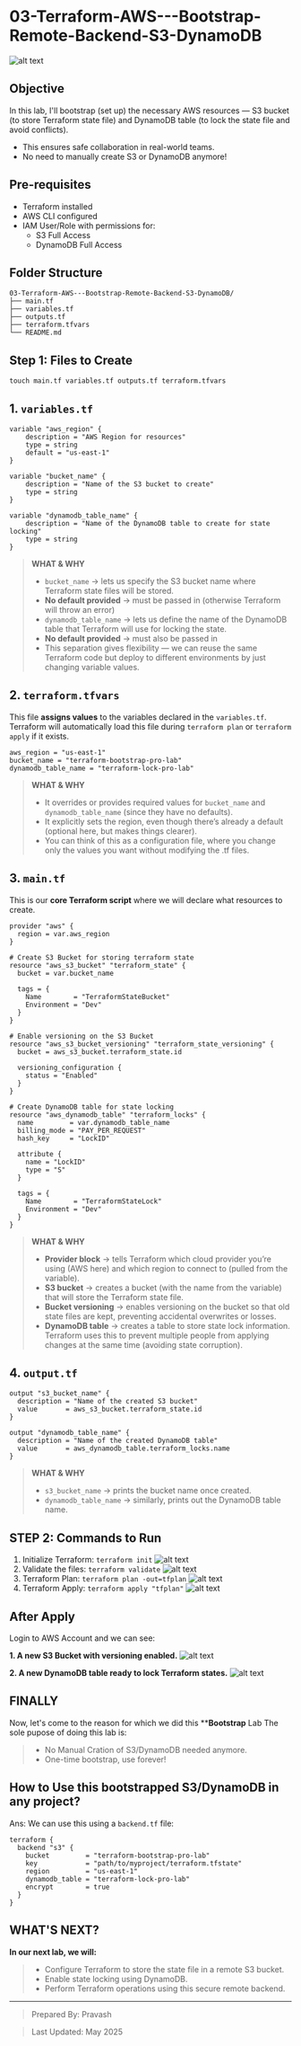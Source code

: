 # 03-Terraform-AWS---Bootstrap-Remote-Backend-S3-DynamoDB

![alt text](Images/Pravash_Logo_Small.png)
## Objective
In this lab, I'll bootstrap (set up) the necessary AWS resources —
S3 bucket (to store Terraform state file) and
DynamoDB table (to lock the state file and avoid conflicts).

- This ensures safe collaboration in real-world teams.
- No need to manually create S3 or DynamoDB anymore!

## Pre-requisites

- Terraform installed
- AWS CLI configured
- IAM User/Role with permissions for:
    - S3 Full Access
    - DynamoDB Full Access


## Folder Structure
```
03-Terraform-AWS---Bootstrap-Remote-Backend-S3-DynamoDB/
├── main.tf
├── variables.tf
├── outputs.tf
├── terraform.tfvars
└── README.md
```

## Step 1: Files to Create

```
touch main.tf variables.tf outputs.tf terraform.tfvars 
```

## 1. `variables.tf` 
```
variable "aws_region" {
    description = "AWS Region for resources"
    type = string
    default = "us-east-1"
}

variable "bucket_name" {
    description = "Name of the S3 bucket to create"
    type = string
}

variable "dynamodb_table_name" {
    description = "Name of the DynamoDB table to create for state locking"
    type = string
}
```
> **WHAT & WHY**
> - `bucket_name` → lets us specify the S3 bucket name where Terraform state files will be stored.
> - **No default provided** → must be passed in (otherwise Terraform will throw an error)
> - `dynamodb_table_name` → lets us define the name of the DynamoDB table that Terraform will use for locking the state.
> - **No default provided** → must also be passed in
> - This separation gives flexibility — we can reuse the same Terraform code but deploy to different environments by just changing variable values.

## 2. `terraform.tfvars`
This file **assigns values** to the variables declared in the `variables.tf`.
Terraform will automatically load this file during `terraform plan` or `terraform apply` if it exists.
```
aws_region = "us-east-1"
bucket_name = "terraform-bootstrap-pro-lab"
dynamodb_table_name = "terraform-lock-pro-lab"
```
> **WHAT & WHY**
> - It overrides or provides required values for `bucket_name` and `dynamodb_table_name` (since they have no defaults).
> - It explicitly sets the region, even though there’s already a default (optional here, but makes things clearer).
> - You can think of this as a configuration file, where you change only the values you want without modifying the .tf files.

## 3. `main.tf`
This is our **core Terraform script** where we will declare what resources to create.

```
provider "aws" {
  region = var.aws_region
}

# Create S3 Bucket for storing terraform state
resource "aws_s3_bucket" "terraform_state" {
  bucket = var.bucket_name

  tags = {
    Name        = "TerraformStateBucket"
    Environment = "Dev"
  }
}

# Enable versioning on the S3 Bucket
resource "aws_s3_bucket_versioning" "terraform_state_versioning" {
  bucket = aws_s3_bucket.terraform_state.id

  versioning_configuration {
    status = "Enabled"
  }
}

# Create DynamoDB table for state locking
resource "aws_dynamodb_table" "terraform_locks" {
  name         = var.dynamodb_table_name
  billing_mode = "PAY_PER_REQUEST"
  hash_key     = "LockID"

  attribute {
    name = "LockID"
    type = "S"
  }

  tags = {
    Name        = "TerraformStateLock"
    Environment = "Dev"
  }
}
```

> **WHAT & WHY**
> - **Provider block** → tells Terraform which cloud provider you’re using (AWS here) and which region to connect to (pulled from the variable).
> - **S3 bucket** → creates a bucket (with the name from the variable) that will store the Terraform state file.
> - **Bucket versioning** → enables versioning on the bucket so that old state files are kept, preventing accidental overwrites or losses.
> - **DynamoDB table** → creates a table to store state lock information. Terraform uses this to prevent multiple people from applying changes at the same time (avoiding state corruption).

## 4. `output.tf`
```
output "s3_bucket_name" {
  description = "Name of the created S3 bucket"
  value       = aws_s3_bucket.terraform_state.id
}

output "dynamodb_table_name" {
  description = "Name of the created DynamoDB table"
  value       = aws_dynamodb_table.terraform_locks.name
}
```
> **WHAT & WHY**
> - `s3_bucket_name` → prints the bucket name once created.
> - `dynamodb_table_name` → similarly, prints out the DynamoDB table name.

## STEP 2: Commands to Run

1. Initialize Terraform:
```terraform init```
![alt text](/Images/image.png)
2. Validate the files:
```terraform validate```
![alt text](/Images/image-1.png)
3. Terraform Plan:
```terraform plan -out=tfplan```
![alt text](/Images/image-3.png)
4. Terraform Apply:
```terraform apply "tfplan"```
![alt text](/Images/image-4.png)


## After Apply

Login to AWS Account and we can see:

**1. A new S3 Bucket with versioning enabled.**
![alt text](/Images/image-5.png)

**2. A new DynamoDB table ready to lock Terraform states.**
![alt text](/Images/image-6.png)

## FINALLY
Now, let's come to the reason for which we did this ****Bootstrap** Lab
The sole pupose of doing this lab is:
> - No Manual Cration of S3/DynamoDB needed anymore.
> - One-time bootstrap, use forever!

## How to Use this bootstrapped S3/DynamoDB in any project?
Ans: We can use this using a `backend.tf` file:
```
terraform {
  backend "s3" {
    bucket         = "terraform-bootstrap-pro-lab"
    key            = "path/to/myproject/terraform.tfstate"
    region         = "us-east-1"
    dynamodb_table = "terraform-lock-pro-lab"
    encrypt        = true
  }
}
```

## WHAT'S NEXT?

**In our next lab, we will:**
> - Configure Terraform to store the state file in a remote S3 bucket.
> - Enable state locking using DynamoDB.
> - Perform Terraform operations using this secure remote backend.

---
> Prepared By: Pravash

> Last Updated: May 2025